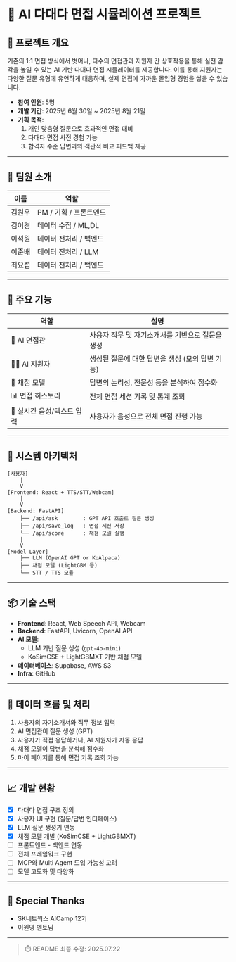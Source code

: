 # 🤖 AI 다대다 면접 시뮬레이션 프로젝트

## 📌 프로젝트 개요

기존의 1:1 면접 방식에서 벗어나, 다수의 면접관과 지원자 간 상호작용을 통해 실전 감각을 높일 수 있는 AI 기반 다대다 면접 시뮬레이터를 제공합니다. 이를 통해 지원자는 다양한 질문 유형에 유연하게 대응하며, 실제 면접에 가까운 몰입형 경험을 쌓을 수 있습니다.

- **참여 인원**: 5명  
- **개발 기간**: 2025년 6월 30일 ~ 2025년 8월 21일
- **기획 목적**:  
  1. 개인 맞춤형 질문으로 효과적인 면접 대비
  2. 다대다 면접 사전 경험 가능
  3. 합격자 수준 답변과의 객관적 비교 피드백 제공

---

## 🙋 팀원 소개

| 이름 | 역할 |
|------|------|
| 김원우 | PM / 기획 / 프론트엔드 | 
| 김이경 | 데이터 수집 / ML,DL |
| 이석원 | 데이터 전처리 / 백엔드 |
| 이준배 | 데이터 전처리 / LLM | 
| 최요섭 | 데이터 전처리 / 백엔드 | 

---

## 🧠 주요 기능

| 역할 | 설명 |
|------|------|
| 🎤 AI 면접관 | 사용자 직무 및 자기소개서를 기반으로 질문을 생성 |
| 🧑‍💼 AI 지원자 | 생성된 질문에 대한 답변을 생성 (모의 답변 기능) |
| 🧾 채점 모델 | 답변의 논리성, 전문성 등을 분석하여 점수화 |
| 📊 면접 히스토리 | 전체 면접 세션 기록 및 통계 조회 |
| 💬 실시간 음성/텍스트 입력 | 사용자가 음성으로 전체 면접 진행 가능 |

---

## 🧱 시스템 아키텍처

```
[사용자]
    |
    V
[Frontend: React + TTS/STT/Webcam] 
    |
    V
[Backend: FastAPI]
    ├── /api/ask        : GPT API 호출로 질문 생성
    ├── /api/save_log   : 면접 세션 저장
    └── /api/score      : 채점 모델 실행
    |
    V
[Model Layer]
    ├── LLM (OpenAI GPT or KoAlpaca)
    ├── 채점 모델 (LightGBM 등)
    └── STT / TTS 모듈
```

---

## 📦 기술 스택

- **Frontend**: React, Web Speech API, Webcam  
- **Backend**: FastAPI, Uvicorn, OpenAI API  
- **AI 모델**:  
  - LLM 기반 질문 생성 (`gpt-4o-mini`)  
  - KoSimCSE + LightGBMXT 기반 채점 모델  
- **데이터베이스**: Supabase, AWS S3 
- **Infra**: GitHub

---

## 🧪 데이터 흐름 및 처리

1. 사용자의 자기소개서와 직무 정보 입력  
2. AI 면접관이 질문 생성 (GPT)  
3. 사용자가 직접 응답하거나, AI 지원자가 자동 응답  
4. 채점 모델이 답변을 분석해 점수화  
5. 마이 페이지를 통해 면접 기록 조회 가능  

---

## 📈 개발 현황

- [x] 다대다 면접 구조 정의  
- [x] 사용자 UI 구현 (질문/답변 인터페이스)  
- [x] LLM 질문 생성기 연동  
- [x] 채점 모델 개발 (KoSimCSE + LightGBMXT)  
- [ ] 프론트엔드 - 백엔드 연동  
- [ ] 전체 프레임워크 구현
- [ ] MCP와 Multi Agent 도입 가능성 고려
- [ ] 모델 고도화 및 다양화

---

## 🙏 Special Thanks

- SK네트웍스 AICamp 12기  
- 이원영 멘토님

---

> ⏱️ README 최종 수정: 2025.07.22  
